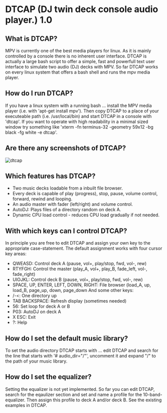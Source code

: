 # DTCAP (DJ twin deck console audio player.) 1.0

## What is DTCAP?
MPV is currently one of the best media players for linux. As it is mainly controlled by a console there is no inherent user interface.
DTCAP is actually a large bash script to offer a simple, fast and powerfull text user interface to simulate two audio (DJ) decks with MPV. So far DTCAP works on every linux system that offers a bash shell and runs the mpv media player.

## How do I run DTCAP?
If you have a linux system with a running bash ... install the MPV media player (i.e. with 'apt-get install mpv'). Then copy DTCAP to a place of your executeable path (i.e. /usr/local/bin) and start DTCAP in a console with 'dtcap'.
If you want to operate with high readability in a minimal sized window try something like 'xterm -fn terminus-32 -geometry 59x12 -bg black -fg white -e dtcap'.

## Are there any screenshots of DTCAP?

![dtcap](https://cloud.githubusercontent.com/assets/16148023/25332135/bc49337a-28e5-11e7-8fa4-fd3b4c96e1c0.jpg)

## Which features has DTCAP?
* Two music decks loadable from a inbuilt file browser.
* Every deck is capable of play (progress), stop, pause, volume control, forward, rewind and looping.
* An audio master with fader (left/right) and volume control.
* AutoDJ: Plays files of a directory random on deck A.
* Dynamic CPU load control - reduces CPU load gradually if not needed.

## With which keys can I control DTCAP?
In principle you are free to edit DTCAP and assign your own key to the appropriate case-statement. The default assignment works with four cursor key areas:
* QWEASD: Control deck A (pause, vol+, play/stop, fwd, vol-, rew)
* RTYFGH: Control the master (play_A, vol+, play_B, fade_left, vol-, fade_right)
* UIOJKL: Control deck B (pause, vol+, play/stop, fwd, vol-, rew)
* SPACE, UP, ENTER, LEFT, DOWN, RIGHT: File browser (load_A, up, load_B, page_up, down, page_down
And some other keys:
* /-<: One directory up
* TAB BACKSPACE: Refresh display (sometimes needed)
* 56: Set loop for deck A or B
* P03: AutoDJ on deck A
* X ESC: Exit
* ?: Help

## How do I set the default music library?
To set the audio directory DTCAP starts with ... edit DTCAP and search for the line that starts with '# audio_dir="/"', uncomment it and expand "/" to the path of your music library.

## How do I set the equalizer?
Setting the equalizer is not yet implemented. So far you can edit DTCAP, search for the eqaulizer section and set and name a profile for the 10-band-equalizer. Then assign this profile to deck A and/or deck B. See the existing examples in DTCAP.
